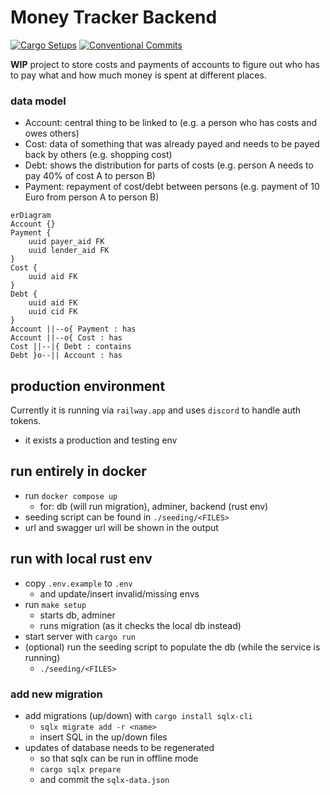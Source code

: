 # Money Tracker Backend

[![Cargo Setups](https://github.com/eckon/rust-backend/actions/workflows/cargo.yml/badge.svg)](https://github.com/eckon/rust-backend/actions/workflows/cargo.yml)
[![Conventional Commits](https://github.com/eckon/rust-backend/actions/workflows/conventional-commits.yml/badge.svg)](https://github.com/eckon/rust-backend/actions/workflows/conventional-commits.yml)

**WIP** project to store costs and payments of accounts to figure out who has to pay what and how much money is spent at different places.


### data model
- Account: central thing to be linked to (e.g. a person who has costs and owes others)
- Cost: data of something that was already payed and needs to be payed back by others (e.g. shopping cost)
- Debt: shows the distribution for parts of costs (e.g. person A needs to pay 40% of cost A to person B)
- Payment: repayment of cost/debt between persons (e.g. payment of 10 Euro from person A to person B)

```mermaid
erDiagram
Account {}
Payment {
    uuid payer_aid FK
    uuid lender_aid FK
}
Cost {
    uuid aid FK
}
Debt {
    uuid aid FK
    uuid cid FK
}
Account ||--o{ Payment : has
Account ||--o{ Cost : has
Cost ||--|{ Debt : contains
Debt }o--|| Account : has
```

## production environment
Currently it is running via `railway.app` and uses `discord` to handle auth tokens.
- it exists a production and testing env


## run entirely in docker
- run `docker compose up`
  - for: db (will run migration), adminer, backend (rust env)
- seeding script can be found in `./seeding/<FILES>`
- url and swagger url will be shown in the output


## run with local rust env
- copy `.env.example` to `.env`
  - and update/insert invalid/missing envs
- run `make setup`
  - starts db, adminer
  - runs migration (as it checks the local db instead)
- start server with `cargo run`
- (optional) run the seeding script to populate the db (while the service is running)
  - `./seeding/<FILES>`


### add new migration
- add migrations (up/down) with `cargo install sqlx-cli`
  - `sqlx migrate add -r <name>`
  - insert SQL in the up/down files
- updates of database needs to be regenerated
  - so that sqlx can be run in offline mode
  - `cargo sqlx prepare`
  - and commit the `sqlx-data.json`

